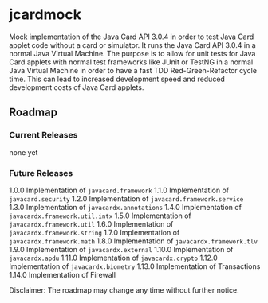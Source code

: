 # jcardmock
Mock implementation of the Java Card API 3.0.4 in order to test Java Card applet code without a card or simulator.
It runs the Java Card API 3.0.4 in a normal Java Virtual Machine.
The purpose is to allow for unit tests for Java Card applets with normal test frameworks like JUnit or TestNG in a normal Java Virtual Machine in order to have a fast TDD Red-Green-Refactor cycle time.
This can lead to increased development speed and reduced development costs of Java Card applets.

## Roadmap

### Current Releases
none yet

### Future Releases
1.0.0 Implementation of `javacard.framework`
1.1.0 Implementation of `javacard.security`
1.2.0 Implementation of `javacard.framework.service`
1.3.0 Implementation of `javacardx.annotations`
1.4.0 Implementation of `javacardx.framework.util.intx`
1.5.0 Implementation of `javacardx.framework.util`
1.6.0 Implementation of `javacardx.framework.string`
1.7.0 Implementation of `javacardx.framework.math`
1.8.0 Implementation of `javacardx.framework.tlv`
1.9.0 Implementation of `javacardx.external`
1.10.0 Implementation of `javacardx.apdu`
1.11.0 Implementation of `javacardx.crypto`
1.12.0 Implementation of `javacardx.biometry`
1.13.0 Implementation of Transactions
1.14.0 Implementation of Firewall

Disclaimer: The roadmap may change any time without further notice.
